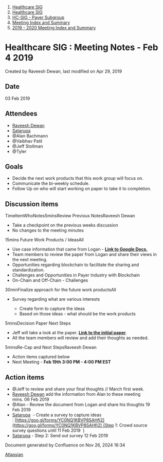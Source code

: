 1. [Healthcare SIG](index.html)
2. [Healthcare SIG](Healthcare-SIG_20545573.html)
3. [HC-SIG - Payer Subgroup](HC-SIG---Payer-Subgroup_20545772.html)
4. [Meeting Index and Summary](Meeting-Index-and-Summary_20562097.html)
5. [2019 - 2020 Meeting Index and Summary](2019---2020-Meeting-Index-and-Summary_20562096.html)

# Healthcare SIG : Meeting Notes - Feb 4 2019

Created by Raveesh Dewan, last modified on Apr 29, 2019

## Date

03 Feb 2019

## Attendees

- [Raveesh Dewan](https://lf-hyperledger.atlassian.net/wiki/people/70121:649dc451-8286-49a2-9235-8e8961c00c8c?ref=confluence)
- [Satarupa](https://lf-hyperledger.atlassian.net/wiki/people/70121:dd9554fa-ac64-4bac-8eea-868f15b40abb?ref=confluence)
- @Alan Bachmann
- @Vaibhav Patil
- @Jeff Stollman
- @Tyler

## Goals

- Decide the next work products that this work group will focus on.
- Communicate the bi-weekly schedule.
- Follow Up on who will start working on paper to take it to completion.

## Discussion items

TimeItemWhoNotes5minsReview Previous NotesRaveesh Dewan

- Take a checkpoint on the previous weeks discussion
- No changes to the meeting minutes

15mins Future Work Products / IdeasAll 

- Use case information that came from Logan - [**Link to Google Docs.**](https://docs.google.com/document/d/1xGVJn15wPFfY0y6smdZzRaf6u2n4g1mO4ixWcQ8ILuE/edit)
- Team members to review the paper from Logan and share their views in the next meeting.
- Opportunities regarding blockchain to facilitate the sharing and standardization.
- Challenges and Opportunities in Payer Industry with Blockchain
- On-Chain and Off-Chain - Challenges

30minFinalize approach for the future work productsAll

- Survey regarding what are various interests
  
  - Create form to capture the ideas
  - Based on those ideas - what should be the work products

5minsDecision Paper Next Steps

- Jeff will take a look at the paper. [**Link to the initial paper**](https://drive.google.com/open?id=1k8LDb5XuMoTDktQkB2PV0lXowjGws0ltco6QFpOvIAc).
- All the team members will review and add their thoughts as needed.

5minsRe-Cap and Next StepsRaveesh Dewan

- Action items captured below
- Next Meeting - **Feb 19th 3:00 PM - 4:00 PM EST**

## Action items

- @Jeff to review and share your final thoughts // March first week.
- [Raveesh Dewan](https://lf-hyperledger.atlassian.net/wiki/people/70121:649dc451-8286-49a2-9235-8e8961c00c8c?ref=confluence) add the information from Alan to these meeting mins. 06 Feb 2019
- @Alan - Review the document from Logan and share his thoughts 19 Feb 2019
- [Satarupa](https://lf-hyperledger.atlassian.net/wiki/people/70121:dd9554fa-ac64-4bac-8eea-868f15b40abb?ref=confluence)  - Create a survey to capture ideas : [https://goo.gl/forms/YC0NQ1KBVP8SAHfj2](https://goo.gl/forms/YC0NQ1KBVP8SAHfj2) (Step 1: Crowd source survey questions until 11 Feb 2019  )
- [Satarupa](https://lf-hyperledger.atlassian.net/wiki/people/70121:dd9554fa-ac64-4bac-8eea-868f15b40abb?ref=confluence) - Step 2: Send out survey 12 Feb 2019

Document generated by Confluence on Nov 26, 2024 16:34

[Atlassian](http://www.atlassian.com/)
